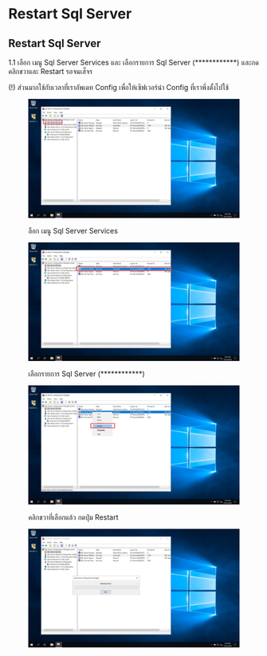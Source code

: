 # Restart Sql Server

## Restart Sql Server

1.1 เลือก เมนู Sql Server Services และ เลือกรายการ Sql Server (\*\*\*\*\*\*\*\*\*\*\*\*) และกดคลิกขวาและ Restart รอจนเส็จร

(!) ส่วนมากใช้กับเวลาที่เราอัพเดท Config เพื่อให้เซิฟเวอร์นำ Config ที่เราพึ่งตั้งไปใช้

<div>

<figure><img src="../../../../../../.gitbook/assets/Screenshot (93).png" alt=""><figcaption><p>ลือก เมนู Sql Server Services</p></figcaption></figure>

 

<figure><img src="../../../../../../.gitbook/assets/Screenshot (95).png" alt=""><figcaption><p>เลือกรายการ Sql Server (************)</p></figcaption></figure>

 

<figure><img src="../../../../../../.gitbook/assets/Screenshot (96).png" alt=""><figcaption><p>คลิกขวาที่เลือกแล้ว กดปุ่ม Restart</p></figcaption></figure>

 

<figure><img src="../../../../../../.gitbook/assets/Screenshot (99).png" alt=""><figcaption></figcaption></figure>

</div>
